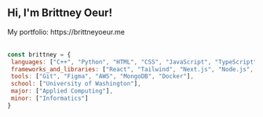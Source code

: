 <h2>Hi, I'm Brittney Oeur!</h2> 
My portfolio: https://brittneyoeur.me <br></br>

```javascript
const brittney = {
 languages: ["C++", "Python", "HTML", "CSS", "JavaScript", "TypeScript"],
 frameworks_and_libraries: ["React", "Tailwind", "Next.js", "Node.js", "Express.js", "OpenCV"],
 tools: ["Git", "Figma", "AWS", "MongoDB", "Docker"],
 school: ["University of Washington"],
 major: ["Applied Computing"],
 minor: ["Informatics"]
}
```

